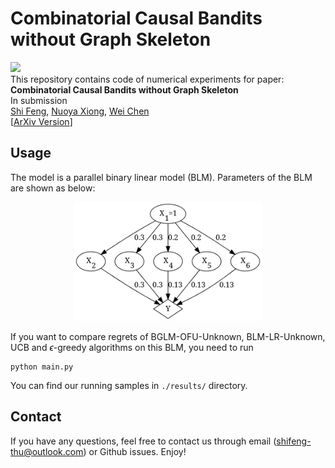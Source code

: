 # Combinatorial Causal Bandits without Graph Skeleton
[![](https://tokei.rs/b1/github/fengtony686/CCB-without-Graph)](https://github.com/fengtony686/CCB-without-Graph)      
This repository contains code of numerical experiments for paper:         
**Combinatorial Causal Bandits without Graph Skeleton**  
In submission  
[Shi Feng](https://fengshi.link/), [Nuoya Xiong](https://xiongny.github.io/index.html), [Wei Chen](https://www.microsoft.com/en-us/research/people/weic/)          
[[ArXiv Version](https://arxiv.org/abs/2301.13392)]

## Usage
The model is a parallel binary linear model (BLM). Parameters of the BLM are shown as below:
<center>
    <img src="https://github.com/fengtony686/CCB-without-Graph/raw/main/results/blm.png" width="300"/>
</center>

If you want to compare regrets of BGLM-OFU-Unknown, BLM-LR-Unknown, UCB and $\epsilon$-greedy algorithms on this BLM, you need to run
```
python main.py
```
You can find our running samples in `./results/` directory.

## Contact

If you have any questions, feel free to contact us through email (shifeng-thu@outlook.com) or Github issues. Enjoy!
